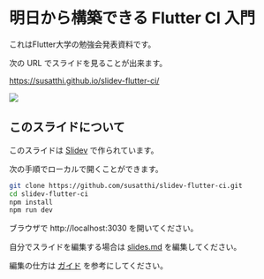 
# 明日から構築できる Flutter CI 入門

これはFlutter大学の勉強会発表資料です。

次の URL でスライドを見ることが出来ます。

https://susatthi.github.io/slidev-flutter-ci/

<img src="https://user-images.githubusercontent.com/13707135/168932697-b11a545a-06bf-4d91-96a5-e017f5e8118d.png">

## このスライドについて

このスライドは [Slidev](https://github.com/slidevjs/slidev) で作られています。

次の手順でローカルで開くことができます。

```bash
git clone https://github.com/susatthi/slidev-flutter-ci.git
cd slidev-flutter-ci
npm install
npm run dev
```

ブラウザで http://localhost:3030 を開いてください。

自分でスライドを編集する場合は [slides.md](./slides.md) を編集してください。

編集の仕方は [ガイド](https://ja.sli.dev/guide/) を参考にしてください。
